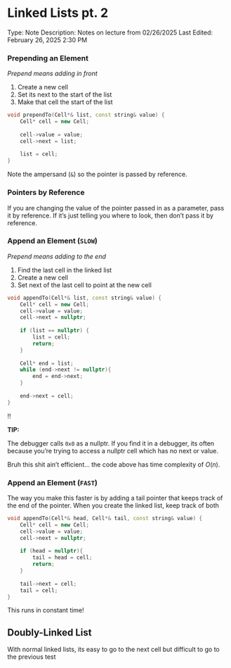 # Linked Lists pt. 2

Type: Note
Description: Notes on lecture from 02/26/2025
Last Edited: February 26, 2025 2:30 PM

### Prepending an Element

*Prepend means adding in front*

1. Create a new cell
2. Set its next to the start of the list
3. Make that cell the start of the list

```cpp
void prependTo(Cell*& list, const string& value) {
	Cell* cell = new Cell;
	
	cell->value = value;
	cell->next = list;
	
	list = cell;
}
```

Note the ampersand (`&`) so the pointer is passed by reference.

### Pointers by Reference

If you are changing the value of the pointer passed in as a parameter, pass it by reference. If it’s just telling you where to look, then don’t pass it by reference.

### Append an Element (`SLOW`)

*Prepend means adding to the end*

1. Find the last cell in the linked list
2. Create a new cell
3. Set next of the last cell to point at the new cell

```cpp
void appendTo(Cell*& list, const string& value) {
	Cell* cell = new Cell;
	cell->value = value;
	cell->next = nullptr;
	
	if (list == nullptr) {
		list = cell;
		return;
	}
	
	Cell* end = list;
	while (end->next != nullptr){
		end = end->next;
	}
	
	end->next = cell;
}
```

<aside>
‼️

**TIP:**

The debugger calls `0x0` as a nullptr. If you find it in a debugger, its often because you’re trying to access a nullptr cell which has no next or value.

</aside>

Bruh this shit ain’t efficient… the code above has time complexity of $O(n)$.

### Append an Element (`FAST`)

The way you make this faster is by adding a tail pointer that keeps track of the end of the pointer. When you create the linked list, keep track of both

```cpp
void appendTo(Cell*& head, Cell*& tail, const string& value) {
	Cell* cell = new Cell;
	cell->value = value;
	cell->next = nullptr;
	
	if (head = nullptr){
		tail = head = cell;
		return;
	}
	
	tail->next = cell;
	tail = cell;
}
```

This runs in constant time!

## Doubly-Linked List

With normal linked lists, its easy to go to the next cell but difficult to go to the previous test